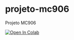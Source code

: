 # projeto-mc906
Projeto MC906

[![Open In Colab](https://colab.research.google.com/assets/colab-badge.svg)](http://colab.research.google.com/github/andrac-23/projeto-mc906/)

